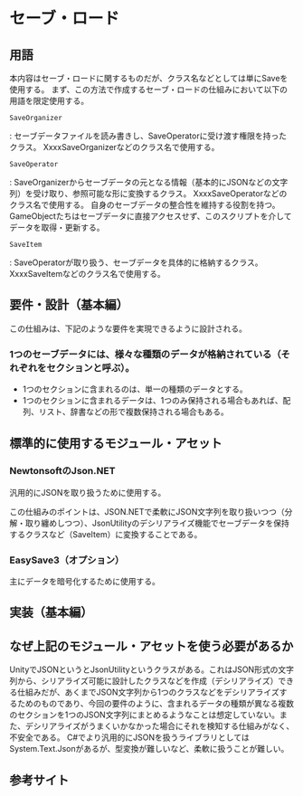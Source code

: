 # セーブ・ロード

## 用語

本内容はセーブ・ロードに関するものだが、クラス名などとしては単にSaveを使用する。
まず、この方法で作成するセーブ・ロードの仕組みにおいて以下の用語を限定使用する。

`SaveOrganizer`

:   セーブデータファイルを読み書きし、SaveOperatorに受け渡す権限を持ったクラス。
    XxxxSaveOrganizerなどのクラス名で使用する。

`SaveOperator`

:   SaveOrganizerからセーブデータの元となる情報（基本的にJSONなどの文字列）を受け取り、参照可能な形に変換するクラス。
    XxxxSaveOperatorなどのクラス名で使用する。
    自身のセーブデータの整合性を維持する役割を持つ。GameObjectたちはセーブデータに直接アクセスせず、このスクリプトを介してデータを取得・更新する。

`SaveItem`

:   SaveOperatorが取り扱う、セーブデータを具体的に格納するクラス。
    XxxxSaveItemなどのクラス名で使用する。

## 要件・設計（基本編）

この仕組みは、下記のような要件を実現できるように設計される。

### 1つのセーブデータには、様々な種類のデータが格納されている（それぞれをセクションと呼ぶ）。

- 1つのセクションに含まれるのは、単一の種類のデータとする。
- 1つのセクションに含まれるデータは、1つのみ保持される場合もあれば、配列、リスト、辞書などの形で複数保持される場合もある。

## 標準的に使用するモジュール・アセット

### NewtonsoftのJson.NET

汎用的にJSONを取り扱うために使用する。

この仕組みのポイントは、JSON.NETで柔軟にJSON文字列を取り扱いつつ（分解・取り纏めしつつ）、JsonUtilityのデシリアライズ機能でセーブデータを保持するクラスなど（SaveItem）に変換することである。

### EasySave3（オプション）

主にデータを暗号化するために使用する。

## 実装（基本編）


## なぜ上記のモジュール・アセットを使う必要があるか

UnityでJSONというとJsonUtilityというクラスがある。これはJSON形式の文字列から、シリアライズ可能に設計したクラスなどを作成（デシリアライズ）できる仕組みだが、あくまでJSON文字列から1つのクラスなどをデシリアライズするためのものであり、今回の要件のように、含まれるデータの種類が異なる複数のセクションを1つのJSON文字列にまとめるようなことは想定していない。また、デシリアライズがうまくいかなかった場合にそれを検知する仕組みがなく、不安全である。
C#でより汎用的にJSONを扱うライブラリとしてはSystem.Text.Jsonがあるが、型変換が難しいなど、柔軟に扱うことが難しい。

## 参考サイト

